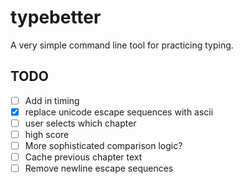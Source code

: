 # typebetter

A very simple command line tool for practicing typing.


## TODO

- [ ] Add in timing
- [x] replace unicode escape sequences with ascii
- [ ] user selects which chapter
- [ ] high score
- [ ] More sophisticated comparison logic?
- [ ] Cache previous chapter text
- [ ] Remove newline escape sequences
